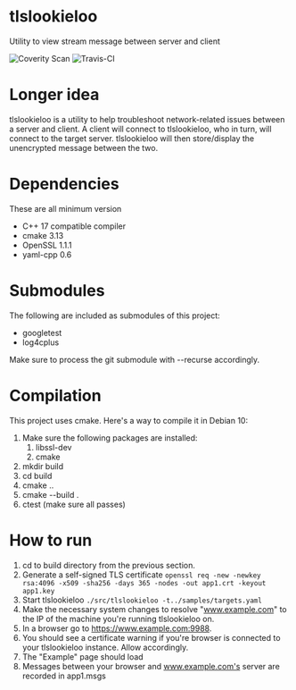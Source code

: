 # tlslookieloo
Utility to view stream message between server and client

![Coverity Scan](https://img.shields.io/coverity/scan/18672)
![Travis-CI](https://img.shields.io/travis/com/keithmendozasr/tlslookieloo)

# Longer idea
tlslookieloo is a utility to help troubleshoot network-related issues between a server and client. A client will connect to tlslookieloo, who in turn, will connect to the target server. tlslookieloo will then store/display the unencrypted message between the two.

# Dependencies
These are all minimum version

* C++ 17 compatible compiler
* cmake 3.13
* OpenSSL 1.1.1
* yaml-cpp 0.6

# Submodules
The following are included as submodules of this project:
* googletest
* log4cplus

Make sure to process the git submodule with --recurse accordingly.

# Compilation

This project uses cmake. Here's a way to compile it in Debian 10:
1. Make sure the following packages are installed:
	1. libssl-dev
	1. cmake
1. mkdir build
1. cd build
1. cmake ..
1. cmake --build .
1. ctest (make sure all passes)

# How to run
1. cd to build directory from the previous section.
1. Generate a self-signed TLS certificate `openssl req -new -newkey rsa:4096 -x509 -sha256 -days 365 -nodes -out app1.crt -keyout app1.key`
1. Start tlslookieloo ```./src/tlslookieloo -t../samples/targets.yaml```  
1. Make the necessary system changes to resolve "www.example.com" to the IP of the machine you're running tlslookieloo on.
1. In a browser go to https://www.example.com:9988.
1. You should see a certificate warning if you're browser is connected to your tlslookieloo instance. Allow accordingly.
1. The "Example" page should load
1. Messages between your browser and www.example.com's server are recorded in app1.msgs
